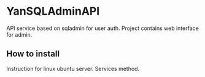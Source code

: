# YanSQLAdminAPI
API service based on sqladmin for user auth.
Project contains web interface for admin.


## How to install
Instruction for linux ubuntu server.
Services method.

